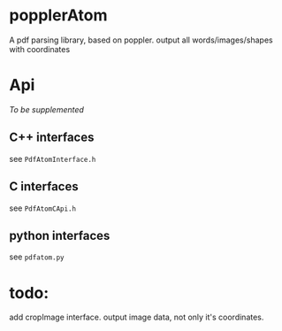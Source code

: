 # popplerAtom
A pdf parsing library, based on poppler. output all words/images/shapes with coordinates

# Api
*To be supplemented*

## C++ interfaces
see `PdfAtomInterface.h`

## C interfaces
see `PdfAtomCApi.h`

## python interfaces
see `pdfatom.py`

# todo:
add cropImage interface.
output image data, not only it's coordinates.


